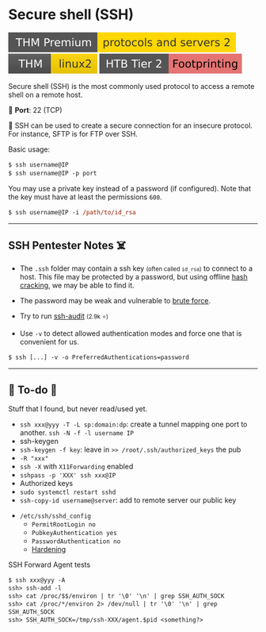 # Secure shell (SSH)

[![protocolsandservers2](../../../cybersecurity/_badges/thmp/protocolsandservers2.svg)](https://tryhackme.com/room/protocolsandservers2)
[![linux2](../../../cybersecurity/_badges/thm/linux2.svg)](https://tryhackme.com/room/linux2)
[![footprinting](../../../cybersecurity/_badges/htb/footprinting.svg)](https://academy.hackthebox.com/course/preview/footprinting)

<div class="row row-cols-lg-2"><div>

Secure shell (SSH) is the most commonly used protocol to access a remote shell on a remote host.

🐊️ **Port**: 22 (TCP)

🥊 SSH can be used to create a secure connection for an insecure protocol. For instance, SFTP is for FTP over SSH.
</div><div>

Basic usage:

```ps
$ ssh username@IP
$ ssh username@IP -p port
```

You may use a private key instead of a password (if configured). Note that the key must have at least the permissions `600`.

```ps
$ ssh username@IP -i /path/to/id_rsa
```
</div></div>

<hr class="sep-both">

## SSH Pentester Notes ☠️

<div class="row row-cols-lg-2"><div>

* The `.ssh` folder may contain a ssh key <small>(often called `id_rsa`)</small> to connect to a host. This file may be protected by a password, but using offline [hash cracking](/cybersecurity/cryptography/algorithms/hashing/index.md#ssh-private-key---passphrase-cracking), we may be able to find it.

* The password may be weak and vulnerable to [brute force](/cybersecurity/red-team/s2.discovery/techniques/network/auth.md).
</div><div>

* Try to run [ssh-audit](https://github.com/jtesta/ssh-audit) <small>(2.9k ⭐)</small>

* Use `-v` to detect allowed authentication modes and force one that is convenient for us.

```ps
$ ssh [...] -v -o PreferredAuthentications=password
```
</div></div>

<hr class="sep-both">

## 👻 To-do 👻

Stuff that I found, but never read/used yet.

<div class="row row-cols-lg-2"><div>

* `ssh xxx@yyy -T -L sp:domain:dp`: create a tunnel mapping one port to another. `ssh -N -f -l username IP`
* ssh-keygen
* `ssh-keygen -f key`: leave in `>> /root/.ssh/authorized_keys` the pub
* `-R "xxx"`
* `ssh -X` with `X11Forwarding` enabled
* `sshpass -p 'XXX' ssh xxx@IP`
* Authorized keys
* `sudo systemctl restart sshd`
* `ssh-copy-id username@server`: add to remote server our public key
</div><div>

* `/etc/ssh/sshd_config`
  * `PermitRootLogin no`
  * `PubkeyAuthentication yes`
  * `PasswordAuthentication no`
  * [Hardening](https://www.ssh-audit.com/hardening_guides.html)

SSH Forward Agent tests

```shell!
$ ssh xxx@yyy -A
ssh> ssh-add -l
ssh> cat /proc/$$/environ | tr '\0' '\n' | grep SSH_AUTH_SOCK
ssh> cat /proc/*/environ 2> /dev/null | tr '\0' '\n' | grep SSH_AUTH_SOCK
ssh> SSH_AUTH_SOCK=/tmp/ssh-XXX/agent.$pid <something?>
```
</div></div>